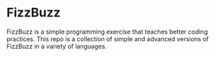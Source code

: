 # FizzBuzz

FizzBuzz is a simple programming exercise that teaches better coding practices. This repo is a collection of simple and advanced versions of FizzBuzz in a variety of languages.
